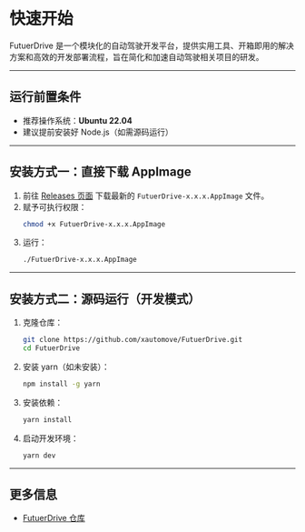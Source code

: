 # 快速开始

FutuerDrive 是一个模块化的自动驾驶开发平台，提供实用工具、开箱即用的解决方案和高效的开发部署流程，旨在简化和加速自动驾驶相关项目的研发。

---

## 运行前置条件

- 推荐操作系统：**Ubuntu 22.04**
- 建议提前安装好 Node.js（如需源码运行）

---

## 安装方式一：直接下载 AppImage

1. 前往 [Releases 页面](https://github.com/xautomove/FutuerDrive/releases) 下载最新的 `FutuerDrive-x.x.x.AppImage` 文件。
2. 赋予可执行权限：
   ```bash
   chmod +x FutuerDrive-x.x.x.AppImage
   ```
3. 运行：
   ```bash
   ./FutuerDrive-x.x.x.AppImage
   ```

---

## 安装方式二：源码运行（开发模式）

1. 克隆仓库：
   ```bash
   git clone https://github.com/xautomove/FutuerDrive.git
   cd FutuerDrive
   ```
2. 安装 yarn（如未安装）：
   ```bash
   npm install -g yarn
   ```
3. 安装依赖：
   ```bash
   yarn install
   ```
4. 启动开发环境：
   ```bash
   yarn dev
   ```

---

## 更多信息

- [FutuerDrive 仓库](https://github.com/xautomove/FutuerDrive)